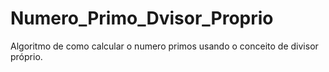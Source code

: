 # Numero_Primo_Dvisor_Proprio
Algoritmo de como calcular o numero primos usando o conceito de divisor próprio.
